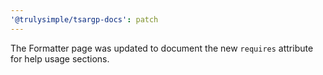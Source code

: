 ```yaml
---
'@trulysimple/tsargp-docs': patch
---
```


The Formatter page was updated to document the new `requires` attribute for help usage sections.
